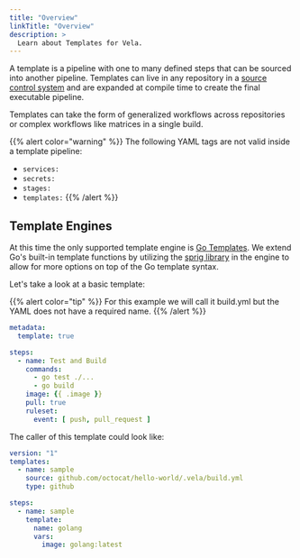 ```yaml
---
title: "Overview"
linkTitle: "Overview"
description: >
  Learn about Templates for Vela.
---
```


A template is a pipeline with one to many defined steps that can be sourced into another pipeline. Templates can live in any repository in a [source control system](/docs/concepts/infrastructure/server/source/) and are expanded at compile time to create the final executable pipeline.

Templates can take the form of generalized workflows across repositories or complex workflows like matrices in a single build.

{{% alert color="warning" %}}
The following YAML tags are not valid inside a template pipeline:

* `services:`
* `secrets:`
* `stages:`
* `templates:`
{{% /alert %}}

## Template Engines

At this time the only supported template engine is [Go Templates](https://golang.org/pkg/text/template/). We extend Go's built-in template functions by utilizing the [sprig library](http://masterminds.github.io/sprig/) in the engine to allow for more options on top of the Go template syntax.

Let's take a look at a basic template:

{{% alert color="tip" %}}
For this example we will call it build.yml but the YAML does not have a required name.
{{% /alert %}}

```yaml
metadata:
  template: true

steps:
  - name: Test and Build
    commands:
      - go test ./...
      - go build
    image: {{ .image }}
    pull: true
    ruleset:
      event: [ push, pull_request ]
```

The caller of this template could look like:

```yaml
version: "1"
templates:
  - name: sample
    source: github.com/octocat/hello-world/.vela/build.yml
    type: github

steps:
  - name: sample
    template:  
      name: golang
      vars:
        image: golang:latest
```
